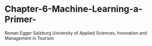# Chapter-6-Machine-Learning-a-Primer-
Roman Egger Salzburg University of Applied Sciences, Innovation and Management in Tourism
